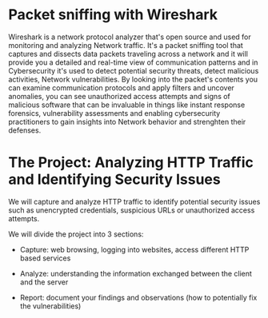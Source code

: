 # Packet sniffing with Wireshark

Wireshark is a network protocol analyzer that's open source and used for monitoring and analyzing Network traffic. It's a packet sniffing tool that captures and dissects data packets traveling across a network and it will provide you a detailed and real-time view of communication patterns and in Cybersecurity it's used to detect potential security threats, detect malicious activities, Network vulnerabilities. By looking into the packet's contents you can examine communication protocols and apply filters and uncover anomalies, you can see unauthorized access attempts and signs of malicious software that can be invaluable in things like instant response forensics, vulnerability assessments and enabling cybersecurity practitioners to gain insights into Network behavior and strenghten their defenses.

# The Project: Analyzing HTTP Traffic and Identifying Security Issues

We will capture and analyze HTTP traffic to identify potential security issues such as unencrypted credentials, suspicious URLs or unauthorized access attempts.

We will divide the project into 3 sections:

- Capture: web browsing, logging into websites, access different HTTP based services

- Analyze: understanding the information exchanged between the client and the server

- Report: document your findings and observations (how to potentially fix the vulnerabilities)


  

